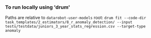 
### To run locally using 'drum'
Paths are relative to `datarobot-user-models` root:
`drum fit --code-dir task_templates/2_estimators/8_r_anomaly_detection/ --input tests/testdata/juniors_3_year_stats_regression.csv --target-type anomaly`